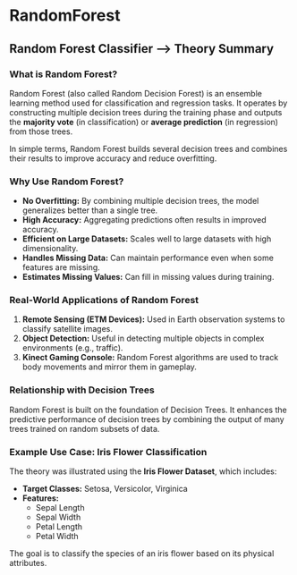 # RandomForest
##  Random Forest Classifier —> Theory Summary

###  What is Random Forest?
Random Forest (also called Random Decision Forest) is an ensemble learning method used for classification and regression tasks. It operates by constructing multiple decision trees during the training phase and outputs the **majority vote** (in classification) or **average prediction** (in regression) from those trees.

In simple terms, Random Forest builds several decision trees and combines their results to improve accuracy and reduce overfitting.


###  Why Use Random Forest?

- **No Overfitting:** By combining multiple decision trees, the model generalizes better than a single tree.
- **High Accuracy:** Aggregating predictions often results in improved accuracy.
- **Efficient on Large Datasets:** Scales well to large datasets with high dimensionality.
- **Handles Missing Data:** Can maintain performance even when some features are missing.
- **Estimates Missing Values:** Can fill in missing values during training.


###  Real-World Applications of Random Forest

1. **Remote Sensing (ETM Devices):** Used in Earth observation systems to classify satellite images.
2. **Object Detection:** Useful in detecting multiple objects in complex environments (e.g., traffic).
3. **Kinect Gaming Console:** Random Forest algorithms are used to track body movements and mirror them in gameplay.


###  Relationship with Decision Trees

Random Forest is built on the foundation of Decision Trees. It enhances the predictive performance of decision trees by combining the output of many trees trained on random subsets of data.


###  Example Use Case: Iris Flower Classification

The theory was illustrated using the **Iris Flower Dataset**, which includes:
- **Target Classes:** Setosa, Versicolor, Virginica
- **Features:**
  - Sepal Length
  - Sepal Width
  - Petal Length
  - Petal Width

The goal is to classify the species of an iris flower based on its physical attributes.


